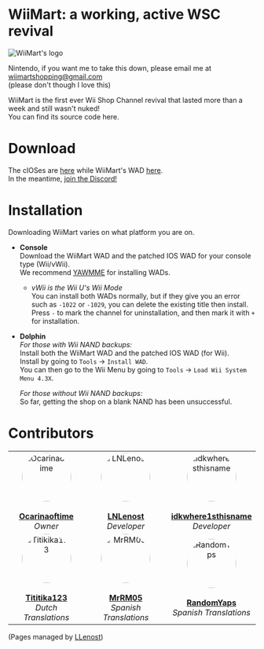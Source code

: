 # WiiMart: a working, active WSC revival

<img src="https://github.com/WiiMart/WiiMart/blob/main/WiiMart_star_logo.png" alt="WiiMart's logo">

Nintendo, if you want me to take this down, please email me at wiimartshopping@gmail.com  
(please don't though I love this)

WiiMart is the first ever Wii Shop Channel revival that lasted more than a week and still wasn't nuked!  
You can find its source code here.

# Download
The cIOSes are [here](https://wiimart.github.io/website/cIOS/) while WiiMart's WAD [here](https://wiimart.github.io/website/wad/).  
In the meantime, [join the Discord!](https://dsc.gg/WiiMart)

# Installation
Downloading WiiMart varies on what platform you are on.

- **Console**  
  Download the WiiMart WAD and the patched IOS WAD for your console type (Wii/vWii).  
  We recommend [YAWMME](https://oscwii.org/library/app/yawmME) for installing WADs.  
  - *vWii is the Wii U's Wii Mode*  
    You can install both WADs normally, but if they give you an error such as `-1022` or `-1029`, you can delete the existing title then install.  
    Press `-` to mark the channel for uninstallation, and then mark it with `+` for installation.

- **Dolphin**  
  *For those with Wii NAND backups:*  
  Install both the WiiMart WAD and the patched IOS WAD (for Wii).  
  Install by going to `Tools` → `Install WAD`.  
  You can then go to the Wii Menu by going to `Tools` → `Load Wii System Menu 4.3X`.

  *For those without Wii NAND backups:*  
  So far, getting the shop on a blank NAND has been unsuccessful.

# Contributors  

<table>
  <tr>
    <td align="center">
      <a href="https://github.com/Ocarinaoftime">
        <img src="https://github.com/Ocarinaoftime.png" width="100px" style="border-radius: 50%; display: block; margin: auto;" alt="Ocarinaoftime"/>
      </a>
      <br />
      <a href="https://github.com/Ocarinaoftime"><strong>Ocarinaoftime</strong></a>
      <br />
      <em>Owner</em>
    </td>
    <td align="center">
      <a href="https://github.com/LNLenost">
        <img src="https://github.com/LNLenost.png" width="100px" style="border-radius: 50%; display: block; margin: auto;" alt="LNLenost"/>
      </a>
      <br />
      <a href="https://github.com/LNLenost"><strong>LNLenost</strong></a>
      <br />
      <em>Developer</em>
    </td>
    <td align="center">
      <a href="https://github.com/idkwhere1sthisname">
        <img src="https://github.com/idkwhere1sthisname.png" width="100px" style="border-radius: 50%; display: block; margin: auto;" alt="idkwhere1sthisname"/>
      </a>
      <br />
      <a href="https://github.com/idkwhere1sthisname"><strong>idkwhere1sthisname</strong></a>
      <br />
      <em>Developer</em>
    </td>
  </tr>
  <tr>
    <td align="center">
      <a href="https://github.com/Tititika123">
        <img src="https://github.com/Tititika123.png" width="100px" style="border-radius: 50%; display: block; margin: auto;" alt="Titikika123"/>
      </a>
      <br />
      <a href="https://github.com/Tititika123"><strong>Tititika123</strong></a>
      <br />
      <em>Dutch Translations</em>
    </td>
    <td align="center">
      <a href="https://github.com/MrRM05">
        <img src="https://github.com/MrRM05.png" width="100px" style="border-radius: 50%; display: block; margin: auto;" alt="MrRM05"/>
      </a>
      <br />
      <a href="https://github.com/MrRM05"><strong>MrRM05</strong></a>
      <br />
      <em>Spanish Translations</em>
    </td>
    <td align="center">
      <a href="https://github.com/RandomYaps">
        <img src="https://github.com/RandomYaps.png" width="100px" style="border-radius: 50%; display: block; margin: auto;" alt="RandomYaps"/>
      </a>
      <br />
      <a href="https://github.com/RandomYaps"><strong>RandomYaps</strong></a>
      <br />
      <em>Spanish Translations</em>
    </td>
  </tr>
</table>

(Pages managed by [LLenost](https://github.com/LLenost))
